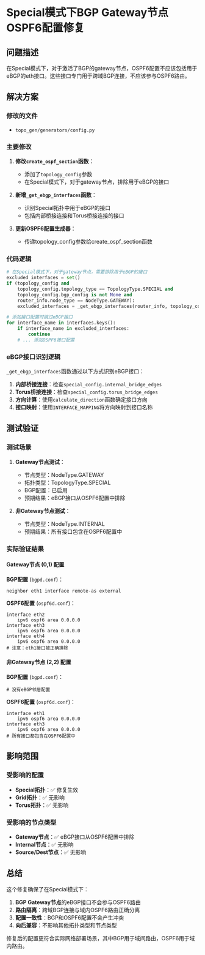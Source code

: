 # Special模式下BGP Gateway节点OSPF6配置修复

## 问题描述

在Special模式下，对于激活了BGP的gateway节点，OSPF6配置不应该包括用于eBGP的eth接口。这些接口专门用于跨域BGP连接，不应该参与OSPF6路由。

## 解决方案

### 修改的文件

- `topo_gen/generators/config.py`

### 主要修改

1. **修改`create_ospf_section`函数**：
   - 添加了`topology_config`参数
   - 在Special模式下，对于gateway节点，排除用于eBGP的接口

2. **新增`_get_ebgp_interfaces`函数**：
   - 识别Special拓扑中用于eBGP的接口
   - 包括内部桥接连接和Torus桥接连接的接口

3. **更新OSPF6配置生成器**：
   - 传递topology_config参数给create_ospf_section函数

### 代码逻辑

```python
# 在Special模式下，对于gateway节点，需要排除用于eBGP的接口
excluded_interfaces = set()
if (topology_config and 
    topology_config.topology_type == TopologyType.SPECIAL and
    topology_config.bgp_config is not None and
    router_info.node_type == NodeType.GATEWAY):
    excluded_interfaces = _get_ebgp_interfaces(router_info, topology_config)

# 添加接口配置时跳过eBGP接口
for interface_name in interfaces.keys():
    if interface_name in excluded_interfaces:
        continue
    # ... 添加OSPF6接口配置
```

### eBGP接口识别逻辑

`_get_ebgp_interfaces`函数通过以下方式识别eBGP接口：

1. **内部桥接连接**：检查`special_config.internal_bridge_edges`
2. **Torus桥接连接**：检查`special_config.torus_bridge_edges`
3. **方向计算**：使用`calculate_direction`函数确定接口方向
4. **接口映射**：使用`INTERFACE_MAPPING`将方向映射到接口名称

## 测试验证

### 测试场景

1. **Gateway节点测试**：
   - 节点类型：NodeType.GATEWAY
   - 拓扑类型：TopologyType.SPECIAL
   - BGP配置：已启用
   - 预期结果：eBGP接口从OSPF6配置中排除

2. **非Gateway节点测试**：
   - 节点类型：NodeType.INTERNAL
   - 预期结果：所有接口包含在OSPF6配置中

### 实际验证结果

#### Gateway节点 (0,1) 配置

**BGP配置** (`bgpd.conf`)：
```
neighbor eth1 interface remote-as external
```

**OSPF6配置** (`ospf6d.conf`)：
```
interface eth2
    ipv6 ospf6 area 0.0.0.0
interface eth3
    ipv6 ospf6 area 0.0.0.0
interface eth4
    ipv6 ospf6 area 0.0.0.0
# 注意：eth1接口被正确排除
```

#### 非Gateway节点 (2,2) 配置

**BGP配置** (`bgpd.conf`)：
```
# 没有eBGP邻居配置
```

**OSPF6配置** (`ospf6d.conf`)：
```
interface eth1
    ipv6 ospf6 area 0.0.0.0
interface eth3
    ipv6 ospf6 area 0.0.0.0
# 所有接口都包含在OSPF6配置中
```

## 影响范围

### 受影响的配置

- **Special拓扑**：✅ 修复生效
- **Grid拓扑**：✅ 无影响
- **Torus拓扑**：✅ 无影响

### 受影响的节点类型

- **Gateway节点**：✅ eBGP接口从OSPF6配置中排除
- **Internal节点**：✅ 无影响
- **Source/Dest节点**：✅ 无影响

## 总结

这个修复确保了在Special模式下：

1. **BGP Gateway节点**的eBGP接口不会参与OSPF6路由
2. **路由隔离**：跨域BGP连接与域内OSPF6路由正确分离
3. **配置一致性**：BGP和OSPF6配置不会产生冲突
4. **向后兼容**：不影响其他拓扑类型和节点类型

修复后的配置更符合实际网络部署场景，其中BGP用于域间路由，OSPF6用于域内路由。
